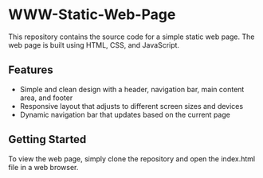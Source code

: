 # WWW-Static-Web-Page
This repository contains the source code for a simple static web page. The web page is built using HTML, CSS, and JavaScript.

## Features
 - Simple and clean design with a header, navigation bar, main content area, and footer
 - Responsive layout that adjusts to different screen sizes and devices
 - Dynamic navigation bar that updates based on the current page
## Getting Started
To view the web page, simply clone the repository and open the index.html file in a web browser.
